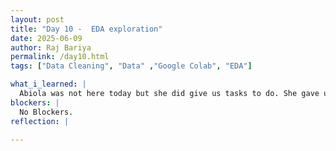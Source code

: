 ```yaml
---
layout: post
title: "Day 10 -  EDA exploration"
date: 2025-06-09
author: Raj Bariya
permalink: /day10.html
tags: ["Data Cleaning", "Data" ,"Google Colab", "EDA"]

what_i_learned: |
  Abiola was not here today but she did give us tasks to do. She gave us some videos reference that we can watch to learn or improve our EDA skills.
blockers: |
  No Blockers.
reflection: |
  
---
```

